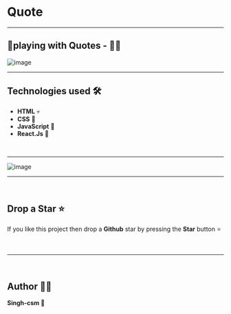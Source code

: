 # Quote
---
🎲playing with Quotes - 🐱‍🚀
---


![image](https://github.com/Singh-csm/Quote/assets/118621709/bc5d7cd2-7e57-4d10-9e2c-e28b8d745389)


---

## Technologies used 🛠️

- **HTML** 💀
- **CSS** 🌈
- **JavaScript** 🧠
- **React.Js** 💚

<br/>

---


![image](https://github.com/Singh-csm/Quote/assets/118621709/3d724d42-fc65-4692-b1ac-77c18b920b31)


---

<br/>

## Drop a Star ⭐

If you like this project then drop a **Github** star by pressing the **Star** button ⭐

<br>

---

<br>

## Author 👨‍💻

**Singh-csm 💚**
